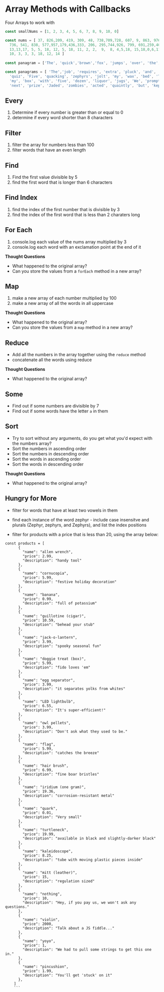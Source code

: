 # Array Methods with Callbacks

Four Arrays to work with

```js
const smallNums = [1, 2, 3, 4, 5, 6, 7, 8, 9, 10, 0]

const nums = [ 37, 826,209, 419, 309, 48, 738,709,728, 607, 9, 863, 976, 588, 611, 164,383, 261, 14, 525,479,169,755,574, 330,
  736, 541, 838, 577,957,179,436,333, 206, 295,744,926, 799, 691,259,401,104,630,645, 722, 607, 587, 714, 446, 356, 18, 16, 14, 5,
  13,13,17, 5, 5, 18, 12, 5, 18, 11, 2, 2,  9,  8, 4,5,18, 15,18,0,6,11,18,14, 2, 19, -14, 5, 18, 12, 3, 12, 7, 15, 5, 3, 12, 7, 6,
  10, 3, 3, 3, 18, 12, 14 ]
  
const panagram = ['The', 'quick','brown','fox', 'jumps', 'over', 'the', 'lazy', 'dog']

const panagrams = [ 'The','job', 'requires', 'extra', 'pluck', 'and', 'zeal', 'from', 'every', 'young', 'wage', 'earner',  'Quick', 'zephyrs', 'blow,', 'vexing', 'daft', 'Jim', 'Two', 'driven', 'jocks', 'help', 'fax', 'my', 'big',
  'quiz', 'Five', 'quacking', 'zephyrs', 'jolt', 'my', 'wax', 'bed', 'The', 'five', 'boxing', 'wizards', 'jump', 'quickly', 'Pack',
  'my', 'box', 'with', 'five', 'dozen', 'liquor', 'jugs', 'We', 'promptly', 'judged', 'antique', 'ivory', 'buckles', 'for', 'the',
  'next', 'prize', 'Jaded', 'zombies', 'acted', 'quaintly', 'but', 'kept','driving','their','oxen','forward' ]
```

## Every

1. Determine if every number is greater than or equal to 0
1. determine if every word shorter than 8 characters

## Filter

1. filter the array for numbers less than 100
1. filter words that have an even length


## Find

1. Find the first value divisible by 5
1. find the first word that is longer than 6 characters


## Find Index
1. find the index of the first number that is divisible by 3
1. find the index of the first word that is less than 2 charaters long

## For Each
1. console.log each value of the nums array multiplied by 3
1. console.log each word with an exclamation point at the end of it

**Thought Questions** 
- What happened to the original array?
- Can you store the values from a `forEach` method in a new array?

## Map
1.  make a new array of each number multiplied by 100
1. make a new array of all the words in all uppercase

**Thought Questions** 
- What happened to the original array?
- Can you store the values from a `map` method in a new array?


## Reduce
- Add all the numbers in the array together using the `reduce` method
- concatenate all the words using reduce

**Thought Questions** 
- What happened to the original array?

## Some
- Find out if some numbers are divisible by 7
- Find out if some words have the letter `a` in them

## Sort
- Try to sort without any arguments, do you get what you'd expect with the numbers array?
- Sort the numbers in ascending order
- Sort the numbers in descending order
- Sort the words in ascending order
- Sort the words in descending order

**Thought Questions** 
- What happened to the original array?

## Hungry for More

- filter for words that have at least two vowels in them
- find each instance of the word zephyr - include case insensitve and plurals (Zephyr, zephyrs, and Zephyrs), and list the index positions

- filter for products with a price that is less than 20, using the array below:

```
const products = [
      {
        "name": "allen wrench",
        "price": 2.99,
        "description": "handy tool"
      },
      {
        "name": "cornucopia",
        "price": 5.99,
        "description": "festive holiday decoration"
      },
      {
        "name": "banana",
        "price": 0.99,
        "description": "full of potassium"
      },
      {
        "name": "guillotine (cigar)",
        "price": 10.59,
        "description": "behead your stub"
      },
      {
        "name": "jack-o-lantern",
        "price": 3.99,
        "description": "spooky seasonal fun"
      },
      {
        "name": "doggie treat (box)",
        "price": 5.99,
        "description": "fido loves 'em"
      },
      {
        "name": "egg separator",
        "price": 3.99,
        "description": "it separates yolks from whites"
      },
      {
        "name": "LED lightbulb",
        "price": 6.55,
        "description": "It's super-efficient!"
      },
      {
        "name": "owl pellets",
        "price": 3.99,
        "description": "Don't ask what they used to be."
      },
      {
        "name": "flag",
        "price": 5.99,
        "description": "catches the breeze"
      },
      {
        "name": "hair brush",
        "price": 6.99,
        "description": "fine boar bristles"
      },
      {
        "name": "iridium (one gram)",
        "price": 19.36,
        "description": "corrosion-resistant metal"
      },
      {
        "name": "quark",
        "price": 0.01,
        "description": "Very small"
      },
      {
        "name": "turtleneck",
        "price": 19.99,
        "description": "available in black and slightly-darker black"
      },
      {
        "name": "kaleidoscope",
        "price": 8.25,
        "description": "tube with moving plastic pieces inside"
      },
      {
        "name": "mitt (leather)",
        "price": 15,
        "description": "regulation sized"
      },
      {
        "name": "nothing",
        "price": 10,
        "description": "Hey, if you pay us, we won't ask any questions."
      },
      {
        "name": "violin",
        "price": 2000,
        "description": "Talk about a JS fiddle..."
      },
      {
        "name": "yoyo",
        "price": 1,
        "description": "We had to pull some strings to get this one in."
      },
      {
        "name": "pincushion",
        "price": 1.99,
        "description": "You'll get 'stuck' on it"
      },
    ]
    ```
